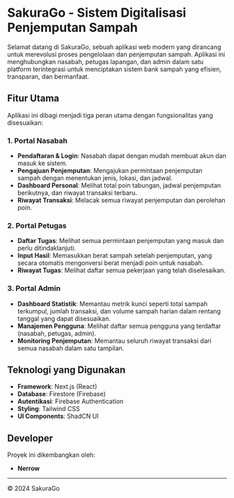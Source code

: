 # SakuraGo - Sistem Digitalisasi Penjemputan Sampah

Selamat datang di SakuraGo, sebuah aplikasi web modern yang dirancang untuk merevolusi proses pengelolaan dan penjemputan sampah. Aplikasi ini menghubungkan nasabah, petugas lapangan, dan admin dalam satu platform terintegrasi untuk menciptakan sistem bank sampah yang efisien, transparan, dan bermanfaat.

## Fitur Utama

Aplikasi ini dibagi menjadi tiga peran utama dengan fungsionalitas yang disesuaikan:

### 1. Portal Nasabah
- **Pendaftaran & Login**: Nasabah dapat dengan mudah membuat akun dan masuk ke sistem.
- **Pengajuan Penjemputan**: Mengajukan permintaan penjemputan sampah dengan menentukan jenis, lokasi, dan jadwal.
- **Dashboard Personal**: Melihat total poin tabungan, jadwal penjemputan berikutnya, dan riwayat transaksi terbaru.
- **Riwayat Transaksi**: Melacak semua riwayat penjemputan dan perolehan poin.

### 2. Portal Petugas
- **Daftar Tugas**: Melihat semua permintaan penjemputan yang masuk dan perlu ditindaklanjuti.
- **Input Hasil**: Memasukkan berat sampah setelah penjemputan, yang secara otomatis mengonversi berat menjadi poin untuk nasabah.
- **Riwayat Tugas**: Melihat daftar semua pekerjaan yang telah diselesaikan.

### 3. Portal Admin
- **Dashboard Statistik**: Memantau metrik kunci seperti total sampah terkumpul, jumlah transaksi, dan volume sampah harian dalam rentang tanggal yang dapat disesuaikan.
- **Manajemen Pengguna**: Melihat daftar semua pengguna yang terdaftar (nasabah, petugas, admin).
- **Monitoring Penjemputan**: Memantau seluruh riwayat transaksi dari semua nasabah dalam satu tampilan.

## Teknologi yang Digunakan

- **Framework**: Next.js (React)
- **Database**: Firestore (Firebase)
- **Autentikasi**: Firebase Authentication
- **Styling**: Tailwind CSS
- **UI Components**: ShadCN UI

## Developer

Proyek ini dikembangkan oleh:
- **Nerrow**

---

© 2024 SakuraGo
